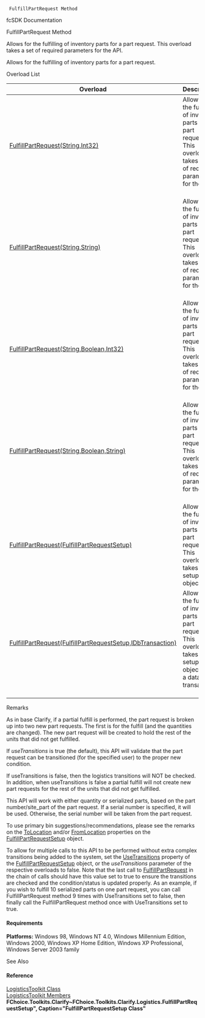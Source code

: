 ﻿     FulfillPartRequest Method                                                   

fcSDK Documentation

FulfillPartRequest Method

Allows for the fulfilling of inventory parts for a part request. This overload takes a set of required parameters for the API.

Allows for the fulfilling of inventory parts for a part request.

Overload List

| Overload | Description |
| --- | --- |
| [FulfillPartRequest(String,Int32)](FChoice.Toolkits.Clarify~FChoice.Toolkits.Clarify.Logistics.LogisticsToolkit~FulfillPartRequest(String,Int32).md) | Allows for the fulfilling of inventory parts for a part request. This overload takes a set of required parameters for the API.   |
| [FulfillPartRequest(String,String)](FChoice.Toolkits.Clarify~FChoice.Toolkits.Clarify.Logistics.LogisticsToolkit~FulfillPartRequest(String,String).md) | Allows for the fulfilling of inventory parts for a part request. This overload takes a set of required parameters for the API.   |
| [FulfillPartRequest(String,Boolean,Int32)](FChoice.Toolkits.Clarify~FChoice.Toolkits.Clarify.Logistics.LogisticsToolkit~FulfillPartRequest(String,Boolean,Int32).md) | Allows for the fulfilling of inventory parts for a part request. This overload takes a set of required parameters for the API.   |
| [FulfillPartRequest(String,Boolean,String)](FChoice.Toolkits.Clarify~FChoice.Toolkits.Clarify.Logistics.LogisticsToolkit~FulfillPartRequest(String,Boolean,String).md) | Allows for the fulfilling of inventory parts for a part request. This overload takes a set of required parameters for the API.   |
| [FulfillPartRequest(FulfillPartRequestSetup)](FChoice.Toolkits.Clarify~FChoice.Toolkits.Clarify.Logistics.LogisticsToolkit~FulfillPartRequest(FulfillPartRequestSetup).md) | Allows for the fulfilling of inventory parts for a part request. This overload takes a setup object.   |
| [FulfillPartRequest(FulfillPartRequestSetup,IDbTransaction)](FChoice.Toolkits.Clarify~FChoice.Toolkits.Clarify.Logistics.LogisticsToolkit~FulfillPartRequest(FulfillPartRequestSetup,IDbTransaction).md) | Allows for the fulfilling of inventory parts for a part request. This overload takes a setup object and a database transaction.   |

Remarks

As in base Clarify, if a partial fulfill is performed, the part request is broken up into two new part requests. The first is for the fulfill (and the quantities are changed). The new part request will be created to hold the rest of the units that did not get fulfilled.

If _useTransitions_ is true (the default), this API will validate that the part request can be transitioned (for the specified user) to the proper new condition.

If useTransitions is false, then the logistics transitions will NOT be checked. In addition, when useTransitions is false a partial fulfill will not create new part requests for the rest of the units that did not get fulfilled.

This API will work with either quantity or serialized parts, based on the part number/site_part of the part request. If a serial number is specified, it will be used. Otherwise, the serial number will be taken from the part request.

To use primary bin suggestions/recommendations, please see the remarks on the [ToLocation](FChoice.Toolkits.Clarify~FChoice.Toolkits.Clarify.Logistics.FulfillPartRequestSetup~ToLocation.md) and/or [FromLocation](FChoice.Toolkits.Clarify~FChoice.Toolkits.Clarify.Logistics.FulfillPartRequestSetup~FromLocation.md) properties on the [FulfillPartRequestSetup](FChoice.Toolkits.Clarify~FChoice.Toolkits.Clarify.Logistics.FulfillPartRequestSetup.md) object.

To allow for multiple calls to this API to be performed without extra complex transitions being added to the system, set the [UseTransitions](FChoice.Toolkits.Clarify~FChoice.Toolkits.Clarify.Logistics.FulfillPartRequestSetup~UseTransitions.md) property of the [FulfillPartRequestSetup](FChoice.Toolkits.Clarify~FChoice.Toolkits.Clarify.Logistics.FulfillPartRequestSetup.md) object, or the _useTransitions_ parameter of the respective overloads to false. Note that the last call to [FulfillPartRequest](FChoice.Toolkits.Clarify~FChoice.Toolkits.Clarify.Logistics.LogisticsToolkit~FulfillPartRequest.md) in the chain of calls should have this value set to true to ensure the transitions are checked and the condition/status is updated properly. As an example, if you wish to fulfill 10 serialized parts on one part request, you can call FulfillPartRequest method 9 times with UseTransitions set to false, then finally call the FulfillPartRequest method once with UseTransitions set to true.

#### Requirements

**Platforms:** Windows 98, Windows NT 4.0, Windows Millennium Edition, Windows 2000, Windows XP Home Edition, Windows XP Professional, Windows Server 2003 family

See Also

#### Reference

[LogisticsToolkit Class](FChoice.Toolkits.Clarify~FChoice.Toolkits.Clarify.Logistics.LogisticsToolkit.md)  
[LogisticsToolkit Members](FChoice.Toolkits.Clarify~FChoice.Toolkits.Clarify.Logistics.LogisticsToolkit_members.md)  
**FChoice.Toolkits.Clarify~FChoice.Toolkits.Clarify.Logistics.FulfillPartRequestSetup", Caption="FulfillPartRequestSetup Class"**